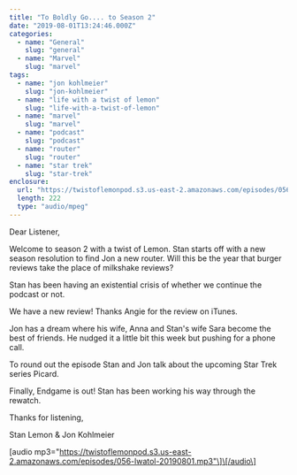 ```yaml
---
title: "To Boldly Go.... to Season 2"
date: "2019-08-01T13:24:46.000Z"
categories:
  - name: "General"
    slug: "general"
  - name: "Marvel"
    slug: "marvel"
tags:
  - name: "jon kohlmeier"
    slug: "jon-kohlmeier"
  - name: "life with a twist of lemon"
    slug: "life-with-a-twist-of-lemon"
  - name: "marvel"
    slug: "marvel"
  - name: "podcast"
    slug: "podcast"
  - name: "router"
    slug: "router"
  - name: "star trek"
    slug: "star-trek"
enclosure:
  url: "https://twistoflemonpod.s3.us-east-2.amazonaws.com/episodes/056-lwatol-20190801.mp3"
  length: 222
  type: "audio/mpeg"
---
```


Dear Listener,

Welcome to season 2 with a twist of Lemon. Stan starts off with a new season resolution to find Jon a new router. Will this be the year that burger reviews take the place of milkshake reviews?

Stan has been having an existential crisis of whether we continue the podcast or not.

We have a new review! Thanks Angie for the review on iTunes.

Jon has a dream where his wife, Anna and Stan's wife Sara become the best of friends. He nudged it a little bit this week but pushing for a phone call.

To round out the episode Stan and Jon talk about the upcoming Star Trek series Picard.

Finally, Endgame is out! Stan has been working his way through the rewatch.

Thanks for listening,

Stan Lemon & Jon Kohlmeier

\[audio mp3="https://twistoflemonpod.s3.us-east-2.amazonaws.com/episodes/056-lwatol-20190801.mp3"\]\[/audio\]
